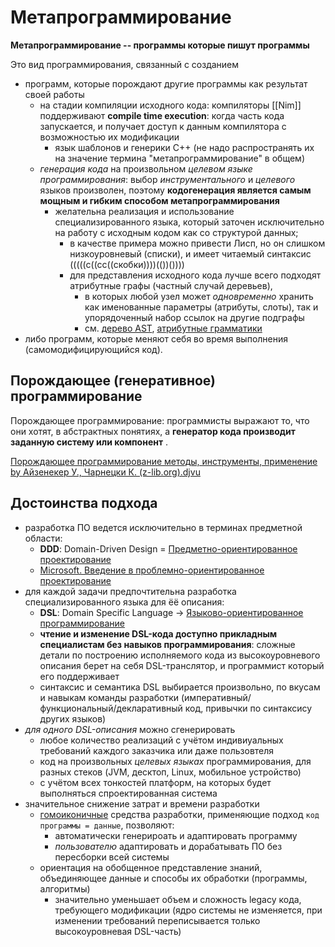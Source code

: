# Метапрограммирование

**Метапрограммирование -- программы которые пишут программы**

Это вид программирования, связанный с созданием 
* программ, которые порождают другие программы как результат своей работы
  * на стадии компиляции исходного кода: компиляторы [[Nim]] поддерживают
    **compile time execution**: когда часть кода запускается, и получает доступ к данным компилятора с возможностью их модификации
    * язык шаблонов и генерики С++ (не надо распространять их на значение термина "метапрограммирование" в общем)
  * *генерация кода* на произвольном *целевом языке программирования*:
    выбор *инструментального* и *целевого* языков произволен, поэтому **кодогенерация является самым мощным и гибким способом метапрограммирования**
    * желательна реализация и использование специализированного языка, который заточен исключительно на работу с исходным кодом как со структурой данных;
      * в качестве примера можно привести Лисп, но он слишком низкоуровневый (списки), и имеет читаемый синтаксис (((((с((сс((скобки))))(())())))
      * для представления исходного кода лучше всего подходят атрибутные графы (частный случай деревьев),
        * в которых любой узел может *одновременно* хранить как именованные параметры (атрибуты, слоты), так и упорядоченный набор ссылок на другие подграфы
        * см. [дерево AST](https://ru.wikipedia.org/wiki/%D0%90%D0%B1%D1%81%D1%82%D1%80%D0%B0%D0%BA%D1%82%D0%BD%D0%BE%D0%B5_%D1%81%D0%B8%D0%BD%D1%82%D0%B0%D0%BA%D1%81%D0%B8%D1%87%D0%B5%D1%81%D0%BA%D0%BE%D0%B5_%D0%B4%D0%B5%D1%80%D0%B5%D0%B2%D0%BE), [атрибутные грамматики](https://neerc.ifmo.ru/wiki/index.php?title=%D0%90%D1%82%D1%80%D0%B8%D0%B1%D1%83%D1%82%D0%BD%D1%8B%D0%B5_%D1%82%D1%80%D0%B0%D0%BD%D1%81%D0%BB%D0%B8%D1%80%D1%83%D1%8E%D1%89%D0%B8%D0%B5_%D0%B3%D1%80%D0%B0%D0%BC%D0%BC%D0%B0%D1%82%D0%B8%D0%BA%D0%B8)
* либо программ, которые меняют себя во время выполнения (самомодифицирующийся код).

## Порождающее (генеративное) программирование

Порождающее программирование: программисты выражают то, что они хотят, в абстрактных понятиях, а **генератор кода производит заданную систему или компонент** .

[Порождающее программирование методы, инструменты, применение by Айзенекер У., Чарнецки К. (z-lib.org).djvu](http://192.168.12.34:5678/attachments/7)

## Достоинства подхода

* разработка ПО ведется исключительно в терминах предметной области:
  * **DDD**: Domain-Driven Design = [Предметно-ориентированное проектирование](https://ru.wikipedia.org/wiki/%D0%9F%D1%80%D0%B5%D0%B4%D0%BC%D0%B5%D1%82%D0%BD%D0%BE-%D0%BE%D1%80%D0%B8%D0%B5%D0%BD%D1%82%D0%B8%D1%80%D0%BE%D0%B2%D0%B0%D0%BD%D0%BD%D0%BE%D0%B5_%D0%BF%D1%80%D0%BE%D0%B5%D0%BA%D1%82%D0%B8%D1%80%D0%BE%D0%B2%D0%B0%D0%BD%D0%B8%D0%B5)
  * [Microsoft. Введение в проблемно-ориентированное проектирование](https://docs.microsoft.com/ru-ru/archive/msdn-magazine/2009/february/best-practice-an-introduction-to-domain-driven-design)
* для каждой задачи предпочтительна разработка специализированного языка для ёё описания:
  * **DSL**: Domain Specific Language -> [Языково-ориентированное программирование](https://ru.wikipedia.org/wiki/%D0%AF%D0%B7%D1%8B%D0%BA%D0%BE%D0%B2%D0%BE-%D0%BE%D1%80%D0%B8%D0%B5%D0%BD%D1%82%D0%B8%D1%80%D0%BE%D0%B2%D0%B0%D0%BD%D0%BD%D0%BE%D0%B5_%D0%BF%D1%80%D0%BE%D0%B3%D1%80%D0%B0%D0%BC%D0%BC%D0%B8%D1%80%D0%BE%D0%B2%D0%B0%D0%BD%D0%B8%D0%B5)
  * **чтение и изменение DSL-кода доступно прикладным специалистам без навыков программирования**: сложные детали по построению исполняемого кода из высокоуровневого описания берет на себя DSL-транслятор, и программист который его поддерживает
  * синтаксис и семантика DSL выбирается произвольно, по вкусам и навыкам команды разработки (императивный/функциональный/декларативный код, привычки по синтаксису других языков)
* *для одного DSL-описания* можно сгенерировать
  - любое количество реализаций с учётом индивиуальных требований каждого заказчика или даже пользовтеля
  - код на произвольных *целевых языках* программирования, для разных стеков (JVM, десктоп, Linux, мобильное устройство)
  - с учётом всех тонкостей платформ, на которых будет выполняться спроектированная система
* значительное снижение затрат и времени разработки
  - [гомоиконичные](https://ru.wikipedia.org/wiki/%D0%93%D0%BE%D0%BC%D0%BE%D0%B8%D0%BA%D0%BE%D0%BD%D0%B8%D1%87%D0%BD%D0%BE%D1%81%D1%82%D1%8C) средства разработки, применяющие подход `код программы = данные`, позволяют:
    - автоматически генерироать и адаптировать программу
    - *пользователю* адаптировать и дорабатывать ПО без пересборки всей системы
  - ориентация на обобщенное представление знаний, объединяющее данные и способы их обработки (программы, алгоритмы)
    - значительно уменьшает объем и сложность legacy кода, требующего модификации (ядро системы не изменяется, при изменении требований переписывается только высокоуровневая DSL-часть)